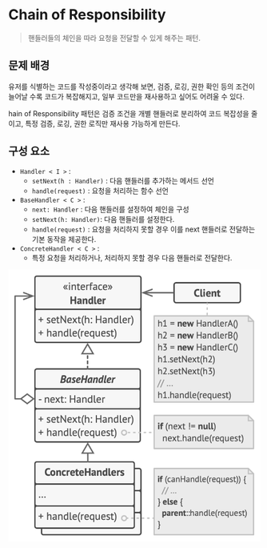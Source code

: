 # Chain of Responsibility
> 핸들러들의 체인을 따라 요청을 전달할 수 있게 해주는 패턴.

## 문제 배경

유저를 식별하는 코드를 작성중이라고 생각해 보면, 검증, 로깅, 권한 확인 등의 조건이 늘어날 수록 코드가 복잡해지고, 일부 코드만을 재사용하고 싶어도 어려울 수 있다.

hain of Responsibility 패턴은 검증 조건을 개별 핸들러로 분리하여 코드 복잡성을 줄이고, 특정 검증, 로깅, 권한 로직만 재사용 가능하게 만든다.

## 구성 요소

- `Handler < I >` : 
    - `setNext(h : Handler)` : 다음 핸들러를 추가하는 메서드 선언
    - `handle(request)` : 요청을 처리하는 함수 선언
- `BaseHandler < C >` : 
    - `next: Handler` : 다음 핸들러를 설정하여 체인을 구성
    - `setNext(h: Handler)`: 다음 핸들러를 설정한다.
    - `handle(request)` : 요청을 처리하지 못할 경우 이를 next 핸들러로 전달하는 기본 동작을 제공한다.
- `ConcreteHandler < C >` : 
    - 특정 요청을 처리하거나, 처리하지 못할 경우 다음 핸들러로 전달한다.

![](CoR.png)
